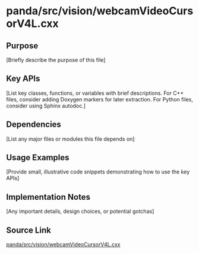 # panda/src/vision/webcamVideoCursorV4L.cxx

## Purpose
[Briefly describe the purpose of this file]

## Key APIs
[List key classes, functions, or variables with brief descriptions.
For C++ files, consider adding Doxygen markers for later extraction.
For Python files, consider using Sphinx autodoc.]

## Dependencies
[List any major files or modules this file depends on]

## Usage Examples
[Provide small, illustrative code snippets demonstrating how to use the key APIs]

## Implementation Notes
[Any important details, design choices, or potential gotchas]

## Source Link
[panda/src/vision/webcamVideoCursorV4L.cxx](link_to_source_repository/panda/src/vision/webcamVideoCursorV4L.cxx)
